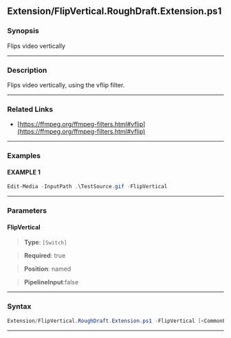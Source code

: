
Extension/FlipVertical.RoughDraft.Extension.ps1
-----------------------------------------------
### Synopsis
Flips video vertically

---
### Description

Flips video vertically, using the vflip filter.

---
### Related Links
* [https://ffmpeg.org/ffmpeg-filters.html#vflip](https://ffmpeg.org/ffmpeg-filters.html#vflip)



---
### Examples
#### EXAMPLE 1
```PowerShell
Edit-Media -InputPath .\TestSource.gif -FlipVertical
```

---
### Parameters
#### **FlipVertical**

> **Type**: ```[Switch]```

> **Required**: true

> **Position**: named

> **PipelineInput**:false



---
### Syntax
```PowerShell
Extension/FlipVertical.RoughDraft.Extension.ps1 -FlipVertical [<CommonParameters>]
```
---





